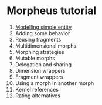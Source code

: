 # Morpheus tutorial

1. [Modelling simple entity](https://github.com/zslajchrt/morpheus-tutor/wiki/SimpleEntity)
2. Adding some behavior
3. Reusing fragments
4. Multidimensional morphs
5. Morphing strategies
6. Mutable morphs
7. Delegation and sharing
8. Dimension wrappers
9. Fragment wrappers
10. Using a morph in another morph
11. Kernel references
12. Rating alternatives
